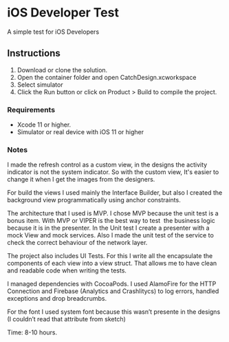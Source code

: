# iOS Developer Test

A simple test for iOS Developers



## Instructions

1. Download or clone the solution.
2. Open the container folder and open CatchDesign.xcworkspace
3. Select simulator
4. Click the Run button or click on Product > Build to compile the project.

### Requirements
* Xcode 11 or higher.
* Simulator or real device with iOS 11 or higher

### Notes
I made the refresh control as a custom view, in the designs the activity indicator is not the system indicator. So with the custom view, It's easier to change it when I get the images from the designers.

For build the views I used mainly the Interface Builder, but also I created the background view programmatically using anchor constraints. 

The architecture that I used is MVP. I chose MVP because the unit test is a bonus item. With MVP or VIPER is the best way to test  the business logic because it is in the presenter. In the Unit test I create a presenter with a mock View and mock services.
Also I made the unit test of the service to check the correct behaviour of the network layer.

The project also includes UI Tests. For this I write all the encapsulate the components of each view into a view struct. That allows me to have clean and readable code when writing the tests.

I managed dependencies with CocoaPods. I used AlamoFire for the HTTP Connection and Firebase (Analytics and Crashlitycs) to log errors, handled exceptions and drop breadcrumbs.

For the font I used system font because this wasn’t presente in the designs (I couldn’t read that attribute from sketch)

Time: 8-10 hours.

